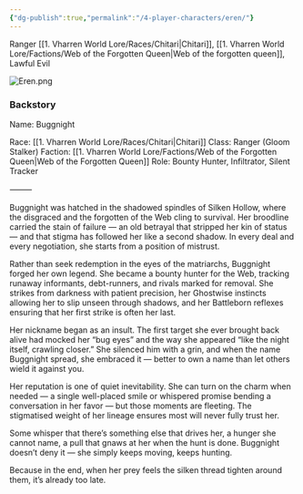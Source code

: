 ```yaml
---
{"dg-publish":true,"permalink":"/4-player-characters/eren/"}
---
```



Ranger [[1. Vharren World Lore/Races/Chitari\|Chitari]], [[1. Vharren World Lore/Factions/Web of the Forgotten Queen\|Web of the forgotten queen]], Lawful Evil

![Eren.png](/img/user/z.%20Assets/Eren.png)



### Backstory
Name: Buggnight

Race: [[1. Vharren World Lore/Races/Chitari\|Chitari]]
Class: Ranger (Gloom Stalker)
Faction: [[1. Vharren World Lore/Factions/Web of the Forgotten Queen\|Web of the Forgotten Queen]]
Role: Bounty Hunter, Infiltrator, Silent Tracker

⸻

Buggnight was hatched in the shadowed spindles of Silken Hollow, where the disgraced and the forgotten of the Web cling to survival. Her broodline carried the stain of failure — an old betrayal that stripped her kin of status — and that stigma has followed her like a second shadow. In every deal and every negotiation, she starts from a position of mistrust.

Rather than seek redemption in the eyes of the matriarchs, Buggnight forged her own legend. She became a bounty hunter for the Web, tracking runaway informants, debt-runners, and rivals marked for removal. She strikes from darkness with patient precision, her Ghostwise instincts allowing her to slip unseen through shadows, and her Battleborn reflexes ensuring that her first strike is often her last.

Her nickname began as an insult. The first target she ever brought back alive had mocked her “bug eyes” and the way she appeared “like the night itself, crawling closer.” She silenced him with a grin, and when the name Buggnight spread, she embraced it — better to own a name than let others wield it against you.

Her reputation is one of quiet inevitability. She can turn on the charm when needed — a single well-placed smile or whispered promise bending a conversation in her favor — but those moments are fleeting. The stigmatised weight of her lineage ensures most will never fully trust her.

Some whisper that there’s something else that drives her, a hunger she cannot name, a pull that gnaws at her when the hunt is done. Buggnight doesn’t deny it — she simply keeps moving, keeps hunting.

Because in the end, when her prey feels the silken thread tighten around them, it’s already too late.